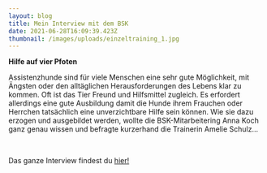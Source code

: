 ```yaml
---
layout: blog
title: Mein Interview mit dem BSK
date: 2021-06-28T16:09:39.423Z
thumbnail: /images/uploads/einzeltraining_1.jpg
---
```

**Hilfe auf vier Pfoten**
<br>

Assistenzhunde sind für viele Menschen eine sehr gute Möglichkeit, 
mit Ängsten oder den alltäglichen Herausforderungen des Lebens klar zu kommen.
Oft ist das Tier Freund und Hilfsmittel zugleich. Es erfordert allerdings eine gute Ausbildung damit die Hunde ihrem 
Frauchen oder Herrchen tatsächlich eine unverzichtbare Hilfe sein können. Wie sie dazu erzogen und ausgebildet werden,
wollte die BSK-Mitarbeitering Anna Koch ganz genau wissen und befragte kurzerhand die Trainerin Amelie Schulz...

<br>

Das ganze Interview findest du [hier!](/files/Interview_BSK_Zusammenfassung.pdf)